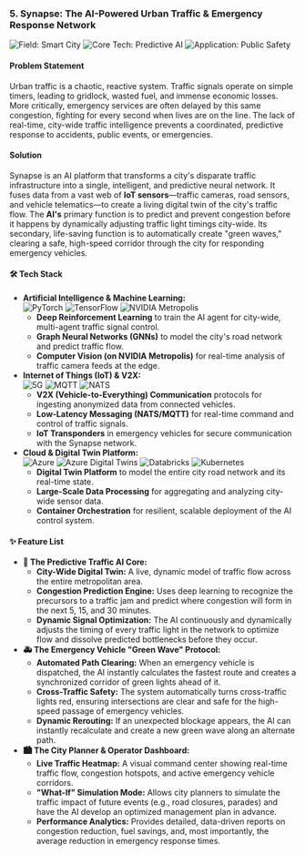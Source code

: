 ### **5. Synapse: The AI-Powered Urban Traffic & Emergency Response Network**

<p>
  <img src="https://img.shields.io/badge/Field-Smart_City-00A4E4?style=for-the-badge" alt="Field: Smart City"/>
  <img src="https://img.shields.io/badge/Core_Tech-Predictive_AI-FF2D55?style=for-the-badge" alt="Core Tech: Predictive AI"/>
  <img src="https://img.shields.io/badge/Application-Public_Safety-007AFF?style=for-the-badge" alt="Application: Public Safety"/>
</p>

#### **Problem Statement**

Urban traffic is a chaotic, reactive system. Traffic signals operate on simple timers, leading to gridlock, wasted fuel, and immense economic losses. More critically, emergency services are often delayed by this same congestion, fighting for every second when lives are on the line. The lack of real-time, city-wide traffic intelligence prevents a coordinated, predictive response to accidents, public events, or emergencies.

#### **Solution**

Synapse is an AI platform that transforms a city's disparate traffic infrastructure into a single, intelligent, and predictive neural network. It fuses data from a vast web of **IoT sensors**—traffic cameras, road sensors, and vehicle telematics—to create a living digital twin of the city's traffic flow. The **AI's** primary function is to predict and prevent congestion before it happens by dynamically adjusting traffic light timings city-wide. Its secondary, life-saving function is to automatically create "green waves," clearing a safe, high-speed corridor through the city for responding emergency vehicles.

#### **🛠️ Tech Stack**

*   **Artificial Intelligence & Machine Learning:** <br/>
    <img src="https://img.shields.io/badge/PyTorch-EE4C2C?style=for-the-badge&logo=pytorch&logoColor=white" alt="PyTorch"/> <img src="https://img.shields.io/badge/TensorFlow-FF6F00?style=for-the-badge&logo=tensorflow&logoColor=white" alt="TensorFlow"/> <img src="https.img.shields.io/badge/NVIDIA_Metropolis-76B900?style=for-the-badge&logo=nvidia&logoColor=white" alt="NVIDIA Metropolis"/>
    *   **Deep Reinforcement Learning** to train the AI agent for city-wide, multi-agent traffic signal control.
    *   **Graph Neural Networks (GNNs)** to model the city's road network and predict traffic flow.
    *   **Computer Vision (on NVIDIA Metropolis)** for real-time analysis of traffic camera feeds at the edge.
*   **Internet of Things (IoT) & V2X:** <br/>
    <img src="https://img.shields.io/badge/5G-000000?style=for-the-badge&logo=5g&logoColor=white" alt="5G"/> <img src="https://img.shields.io/badge/MQTT-660066?style=for-the-badge&logo=mqtt&logoColor=white" alt="MQTT"/> <img src="https.img.shields.io/badge/NATS-0C1327?style=for-the-badge&logo=natsdotio&logoColor=white" alt="NATS"/>
    *   **V2X (Vehicle-to-Everything) Communication** protocols for ingesting anonymized data from connected vehicles.
    *   **Low-Latency Messaging (NATS/MQTT)** for real-time command and control of traffic signals.
    *   **IoT Transponders** in emergency vehicles for secure communication with the Synapse network.
*   **Cloud & Digital Twin Platform:** <br/>
    <img src="https://img.shields.io/badge/Microsoft_Azure-0078D4?style=for-the-badge&logo=microsoft-azure&logoColor=white" alt="Azure"/> <img src="https://img.shields.io/badge/Azure_Digital_Twins-0078D4?style=for-the-badge&logo=microsoft-azure&logoColor=white" alt="Azure Digital Twins"/> <img src="https.img.shields.io/badge/Databricks-FF3621?style=for-the-badge&logo=databricks&logoColor=white" alt="Databricks"/> <img src="https://img.shields.io/badge/Kubernetes-326CE5?style=for-the-badge&logo=kubernetes&logoColor=white" alt="Kubernetes"/>
    *   **Digital Twin Platform** to model the entire city road network and its real-time state.
    *   **Large-Scale Data Processing** for aggregating and analyzing city-wide sensor data.
    *   **Container Orchestration** for resilient, scalable deployment of the AI control system.

#### **✨ Feature List**

*   **🧠 The Predictive Traffic AI Core:**
    *   **City-Wide Digital Twin:** A live, dynamic model of traffic flow across the entire metropolitan area.
    *   **Congestion Prediction Engine:** Uses deep learning to recognize the precursors to a traffic jam and predict where congestion will form in the next 5, 15, and 30 minutes.
    *   **Dynamic Signal Optimization:** The AI continuously and dynamically adjusts the timing of every traffic light in the network to optimize flow and dissolve predicted bottlenecks before they occur.
*   **🚑 The Emergency Vehicle "Green Wave" Protocol:**
    *   **Automated Path Clearing:** When an emergency vehicle is dispatched, the AI instantly calculates the fastest route and creates a synchronized corridor of green lights ahead of it.
    *   **Cross-Traffic Safety:** The system automatically turns cross-traffic lights red, ensuring intersections are clear and safe for the high-speed passage of emergency vehicles.
    *   **Dynamic Rerouting:** If an unexpected blockage appears, the AI can instantly recalculate and create a new green wave along an alternate path.
*   **🏙️ The City Planner & Operator Dashboard:**
    *   **Live Traffic Heatmap:** A visual command center showing real-time traffic flow, congestion hotspots, and active emergency vehicle corridors.
    *   **"What-If" Simulation Mode:** Allows city planners to simulate the traffic impact of future events (e.g., road closures, parades) and have the AI develop an optimized management plan in advance.
    *   **Performance Analytics:** Provides detailed, data-driven reports on congestion reduction, fuel savings, and, most importantly, the average reduction in emergency response times.